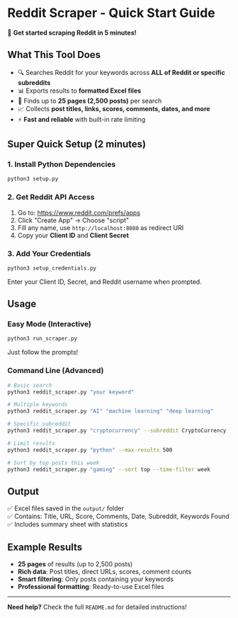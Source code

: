 # Reddit Scraper - Quick Start Guide

🚀 **Get started scraping Reddit in 5 minutes!**

## What This Tool Does

- 🔍 Searches Reddit for your keywords across **ALL of Reddit or specific subreddits**
- 📊 Exports results to **formatted Excel files** 
- 🎯 Finds up to **25 pages (2,500 posts)** per search
- 📈 Collects **post titles, links, scores, comments, dates, and more**
- ⚡ **Fast and reliable** with built-in rate limiting

## Super Quick Setup (2 minutes)

### 1. Install Python Dependencies
```bash
python3 setup.py
```

### 2. Get Reddit API Access
1. Go to: https://www.reddit.com/prefs/apps
2. Click "Create App" → Choose "script"
3. Fill any name, use `http://localhost:8080` as redirect URI
4. Copy your **Client ID** and **Client Secret**

### 3. Add Your Credentials
```bash
python3 setup_credentials.py
```
Enter your Client ID, Secret, and Reddit username when prompted.

## Usage

### Easy Mode (Interactive)
```bash
python3 run_scraper.py
```
Just follow the prompts!

### Command Line (Advanced)
```bash
# Basic search
python3 reddit_scraper.py "your keyword"

# Multiple keywords
python3 reddit_scraper.py "AI" "machine learning" "deep learning"

# Specific subreddit
python3 reddit_scraper.py "cryptocurrency" --subreddit CryptoCurrency

# Limit results
python3 reddit_scraper.py "python" --max-results 500

# Sort by top posts this week
python3 reddit_scraper.py "gaming" --sort top --time-filter week
```

## Output

✅ Excel files saved in the `output/` folder  
✅ Contains: Title, URL, Score, Comments, Date, Subreddit, Keywords Found  
✅ Includes summary sheet with statistics  

## Example Results

- **25 pages** of results (up to 2,500 posts)
- **Rich data**: Post titles, direct URLs, scores, comment counts
- **Smart filtering**: Only posts containing your keywords
- **Professional formatting**: Ready-to-use Excel files

---

**Need help?** Check the full `README.md` for detailed instructions!
